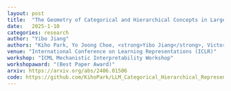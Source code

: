 ```yaml
---
layout: post
title:  "The Geometry of Categorical and Hierarchical Concepts in Large Language Models"
date:   2025-1-10
categories: research
author: "Yibo Jiang"
authors: "Kiho Park, Yo Joong Choe, <strong>Yibo Jiang</strong>, Victor Veitch"
venue: "International Conference on Learning Representations (ICLR)"
workshop: "ICML Mechanistic Interpretability Workshop"
workshopaward: "(Best Paper Award)"
arxiv: https://arxiv.org/abs/2406.01506
code: https://github.com/KihoPark/LLM_Categorical_Hierarchical_Representations
---
```

